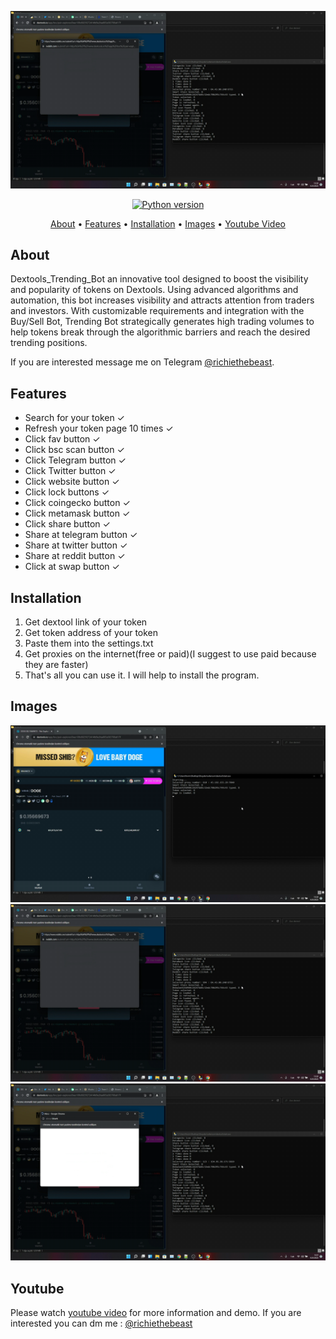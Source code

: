 <p align="center"><a href="https://youtu.be/knwsA7hCPoA" target="_blank"><img src="https://github.com/kthenurseone/dextool_trendbot/blob/main/2.png?raw=true"></a></p>

<p align="center">
    <a href="https://www.python.org/downloads/release/python-380/"><img src="https://img.shields.io/badge/python-3.8-blue.svg?style=plastic" alt="Python version"></a>
</p>

<p align="center">
  <a href="#about">About</a>
  •
  <a href="#features">Features</a>
  •
  <a href="#installation">Installation</a>
  •
  <a href="#images">Images</a>
  •
  <a href="#youtube">Youtube Video</a>
</p>

## About
Dextools_Trending_Bot an innovative tool designed to boost the visibility and popularity of tokens on Dextools.
Using advanced algorithms and automation,
this bot increases visibility and attracts attention from traders and investors.
With customizable requirements and integration with the Buy/Sell Bot,
Trending Bot strategically generates high trading volumes 
to help tokens break through the algorithmic barriers and reach the desired trending positions.


If you are interested message me on Telegram [@richiethebeast](https://t.me/richiethebeast). 

## Features
- Search for your token ✓
- Refresh your token page 10 times ✓
- Click fav button ✓
- Click bsc scan button ✓
- Click Telegram button ✓
- Click Twitter button ✓
- Click website button ✓
- Click lock buttons ✓
- Click coingecko button ✓
- Click metamask button ✓
- Click share button ✓
- Share at telegram button ✓
- Share at twitter button ✓
- Share at reddit button ✓
- Click at swap button ✓



## Installation
1) Get dextool link of your token
2) Get token address of your token
3) Paste them into the settings.txt
4) Get proxies on the internet(free or paid)(I suggest to use paid because they are faster)
5) That's all you can use it.
I will help to install the program.


## Images
![Dextool_Bot](https://github.com/kthenurseone/dextool_trendbot/blob/main/1.png?raw=true)
![Dextool_Bot](https://github.com/kthenurseone/dextool_trendbot/blob/main/2.png?raw=true)
![Dextool_Bot](https://github.com/kthenurseone/dextool_trendbot/blob/main/3.png?raw=true)



## Youtube
Please watch [youtube video](https://youtu.be/knwsA7hCPoA) for more information and demo. If you are interested you can dm me : [@richiethebeast](https://t.me/@richiethebeast)
